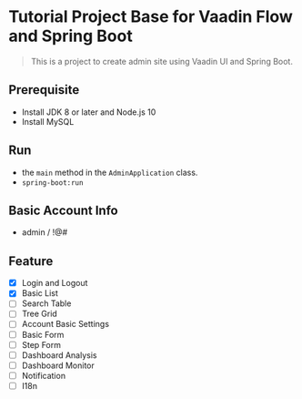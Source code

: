 # Tutorial Project Base for Vaadin Flow and Spring Boot
> This is a project to create admin site using Vaadin UI and Spring Boot.

## Prerequisite
- Install JDK 8 or later and Node.js 10
- Install MySQL

## Run
- the <code>main</code> method in the <code>AdminApplication</code> class.
- <code>spring-boot:run</code>

## Basic Account Info
- admin / !@#

## Feature
- [X] Login and Logout
- [X] Basic List
- [ ] Search Table
- [ ] Tree Grid
- [ ] Account Basic Settings
- [ ] Basic Form
- [ ] Step Form
- [ ] Dashboard Analysis
- [ ] Dashboard Monitor
- [ ] Notification
- [ ] I18n